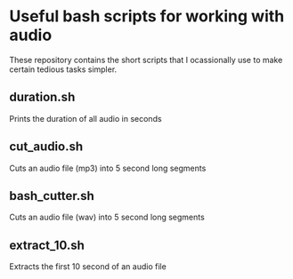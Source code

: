 # Useful bash scripts for working with audio

These repository contains the short scripts that I ocassionally use
to make certain tedious tasks simpler. 

## duration.sh
Prints the duration of all audio in seconds

## cut_audio.sh
Cuts an audio file (mp3) into 5 second long segments

## bash_cutter.sh
Cuts an audio file (wav) into 5 second long segments

## extract_10.sh
Extracts the first 10 second of an audio file
